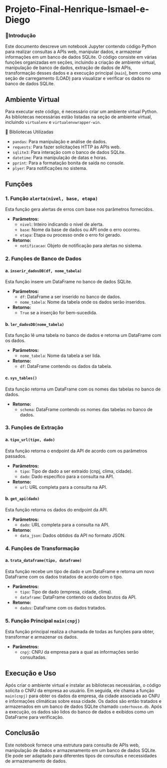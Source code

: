 # Projeto-Final-Henrique-Ismael-e-Diego

### 📝Introdução
Este documento descreve um notebook Jupyter contendo código Python para realizar consultas a APIs web, manipular dados, e armazenar informações em um banco de dados SQLite. O código consiste em várias funções organizadas em seções, incluindo a criação de ambiente virtual, manipulação de banco de dados, extração de dados de APIs, transformação desses dados e a execução principal (`main`), bem como uma seção de carregamento (LOAD) para visualizar e verificar os dados no banco de dados SQLite.

## Ambiente Virtual
Para executar este código, é necessário criar um ambiente virtual Python. As bibliotecas necessárias estão listadas na seção de ambiente virtual, incluindo `virtualenv` e `virtualenvwrapper-win`.

📖 Bibliotecas Utilizadas
- `pandas`: Para manipulação e análise de dados.
- `requests`: Para fazer solicitações HTTP às APIs web.
- `sqlite3`: Para interação com o banco de dados SQLite.
- `datetime`: Para manipulação de datas e horas.
- `pprint`: Para a formatação bonita de saída no console.
- `plyer`: Para notificações no sistema.

## Funções

### 1. Função `alerta(nivel, base, etapa)`
Esta função gera alertas de erros com base nos parâmetros fornecidos.
- **Parâmetros:**
  - `nivel`: Inteiro indicando o nível de alerta.
  - `base`: Nome da base de dados ou API onde o erro ocorreu.
  - `etapa`: Etapa ou processo onde o erro foi gerado.
- **Retorno:**
  - `notificacao`: Objeto de notificação para alertas no sistema.

### 2. Funções de Banco de Dados
#### a. `inserir_dadosDB(df, nome_tabela)`
Esta função insere um DataFrame no banco de dados SQLite.
- **Parâmetros:**
  - `df`: DataFrame a ser inserido no banco de dados.
  - `nome_tabela`: Nome da tabela onde os dados serão inseridos.
- **Retorno:**
  - `True` se a inserção for bem-sucedida.

#### b. `ler_dadosDB(nome_tabela)`
Esta função lê uma tabela no banco de dados e retorna um DataFrame com os dados.
- **Parâmetros:**
  - `nome_tabela`: Nome da tabela a ser lida.
- **Retorno:**
  - `df`: DataFrame contendo os dados da tabela.

#### c. `sys_tables()`
Esta função retorna um DataFrame com os nomes das tabelas no banco de dados.
- **Retorno:**
  - `schema`: DataFrame contendo os nomes das tabelas no banco de dados.

### 3. Funções de Extração
#### a. `tipo_url(tipo, dado)`
Esta função retorna o endpoint da API de acordo com os parâmetros passados.
- **Parâmetros:**
  - `tipo`: Tipo de dado a ser extraído (cnpj, clima, cidade).
  - `dado`: Dado específico para a consulta na API.
- **Retorno:**
  - `url`: URL completa para a consulta na API.

#### b. `get_api(dado)`
Esta função retorna os dados do endpoint da API.
- **Parâmetros:**
  - `dado`: URL completa para a consulta na API.
- **Retorno:**
  - `data_json`: Dados obtidos da API no formato JSON.

### 4. Funções de Transformação
#### a. `trata_dataframe(tipo, dataframe)`
Esta função recebe um tipo de dado e um DataFrame e retorna um novo DataFrame com os dados tratados de acordo com o tipo.
- **Parâmetros:**
  - `tipo`: Tipo de dado (empresa, cidade, clima).
  - `dataframe`: DataFrame contendo os dados brutos da API.
- **Retorno:**
  - `dados`: DataFrame com os dados tratados.

### 5. Função Principal `main(cnpj)`
Esta função principal realiza a chamada de todas as funções para obter, transformar e armazenar os dados.
- **Parâmetros:**
  - `cnpj`: CNPJ da empresa para a qual as informações serão consultadas.

## Execução e Uso
Após criar o ambiente virtual e instalar as bibliotecas necessárias, o código solicita o CNPJ da empresa ao usuário. Em seguida, ele chama a função `main(cnpj)` para obter os dados da empresa, da cidade associada ao CNPJ e informações climáticas sobre essa cidade. Os dados são então tratados e armazenados em um banco de dados SQLite chamado `coderhouse.db`. Após a execução, os dados são lidos do banco de dados e exibidos como um DataFrame para verificação.

## Conclusão
Este notebook fornece uma estrutura para consulta de APIs web, manipulação de dados e armazenamento em um banco de dados SQLite. Ele pode ser adaptado para diferentes tipos de consultas e necessidades de armazenamento de dados.
